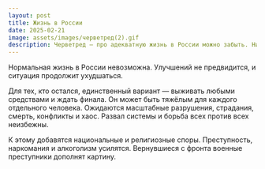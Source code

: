 ```yaml
---
layout: post
title: Жизнь в России
date: 2025-02-21
image: assets/images/черветред(2).gif
description: Черветред — про адекватную жизнь в России можно забыть. Ничего тут в лучшую сторону не изменится...
---
```


<p>Нормальная жизнь в России невозможна. Улучшений не предвидится, и ситуация продолжит ухудшаться.</p>

<p>Для тех, кто остался, единственный вариант — выживать любыми средствами и ждать финала. Он может быть тяжёлым для каждого отдельного человека. Ожидаются масштабные разрушения, страдания, смерть, конфликты и хаос. Развал системы и борьба всех против всех неизбежны.</p>

<p>К этому добавятся национальные и религиозные споры. Преступность, наркомания и алкоголизм усилятся. Вернувшиеся с фронта военные преступники дополнят картину.</p>